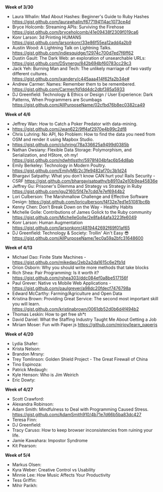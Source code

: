 **Week of 3/30**

* Laura Whalin: Mad About Hashes: Beginner's Guide to Ruby Hashes https://gist.github.com/laurawhalin/f677194114ac1073ce4d
* Bryce Holcomb: Streaming APIs: Surviving the Firehose https://gist.github.com/bryceholcomb/41e09438f2309f019ca6
* Konr Larson: 3d Printing HUMANS https://gist.github.com/larsonkonr/33e86f55ea12add4a2b9
* Austin Wood: A Lightning Talk on Lightning Talks. https://gist.github.com/indiesquidge/12974c700d7ed7f6ff62
* Dustin Gault: The Dark Web: an exploration of unsearchable URLs: https://gist.github.com/DSynergy/842b694bf60783cc29c3
* Jack Yeh: Burning Man and Tech: The unlikely marriage of two vastly different cultures. https://gist.github.com/jxandery/c445aaa414f62fa2b34e#
* Andrew Carmer: Names: Remember them to be remembered. https://gist.github.com/Carmer/fd1dd4dc2dbf385a5933
* DJ Greenfield: Technology & Ethics or Design / User Experience: Dark Patterns, When Programmers are Scumbags https://gist.github.com/AllPurposeName/02cfbd76b8ec0382ca49


**Week of 4/6**

* Jeffrey Wan: How to Catch a Poker Predator with data-mining. 
* https://gist.github.com/Jwan622/9ff4af2970e4b99c2df8
* Chris Luhring: No API, No Problem: How to find the data you need from OSM and render it using Mapbox Studio. 
* https://gist.github.com/cluhring/78a336625a9499d0385b
* Nathan Owsiany: Flexible Data Storage: Polymorphism, and Serialization, and HStore, oh my! https://gist.github.com/ndwhtlssthr/5978f404bfac6b54d8ab
* Emily Berkeley: Technology in Modern Poultry. https://gist.github.com/EmilyMB/2c3fe9482af70c3b1d24
* Bhargavi Satpathy: What you don't know CAN hurt you! Rails Security - CSRF https://gist.github.com/bhargavisatpathy/b8910a2e10b9ea45836e
* Jeffrey Gu: Prisoner's Dilemma and Strategy vs Strategy in Ruby https://gist.github.com/jgu2160/5f47e7cdd7e7ef6944b2
* Lori Culberson: The Marshmallow Challenge and Effective Software Design: https://gist.github.com/loriculberson/f4f32e7ed1e51081bc6b
* Kenny Chen: Don't Break Down on the Way - Healthy Habits
* Michelle Golle: Contributions of James Golick to the Ruby community https://gist.github.com/MichelleGolle/2e8fa44afa3223fe6049
* Konr Larson: Human Augmentation 
https://gist.github.com/larsonkonr/4819442692f69f01af65
* DJ Greenfield: Technology & Society: Trollin' Ain't Easy :sunglasses: https://gist.github.com/AllPurposeName/1ec0a59a2bfc31648600

**Week of 4/13**

* Michael Dao: Finite State Machines - https://gist.github.com/mikedao/2eb2a2da1615c6e2fb1d
* Orion Osborn: Why you should write more methods that take blocks
* Rich Shea:  Pair Programming: Is it worth it? https://gist.github.com/rshea303/ddc084ef0a8be517156f
* Paul Grever: Native vs Mobile Web Applications  - https://gist.github.com/paulgrever/a98dc20fdecf7476798a
* Edward McCarthy: Farming/Agriculture and Open Data
* Kristina Brown: Providing Great Service: The second most important skill you will learn.
https://gist.github.com/kristinabrown/0061db52d0b6d4f494b2
* Thomas Leskin: How to get free sh*t
* David Daniel: What the Staffing Industry Taught Me About Getting a Job
* Miriam Moser: Fun with Paper.js https://github.com/mirjoy/learn_paperjs

**Week of 4/20**

* Lydia Shafer:
* Krista Nelson:
* Brandon Mrsny:
* Trey Tomlinson: Golden Shield Project - The Great Firewall of China
* Tino Espinoza:
* Patrick Medaugh:
* Kyle Henson: Who is Jim Weirich
* Eric Dowty:

**Week of 4/27**

* Scott Crawford:
* Alexandra Robinson:
* Adam Smith: Mindfulness to Deal with Programming Caused Stress.  https://gist.github.com/AdamSmith910/4b71e7d66b5ba83dc427
* Teresa Finn:
* DJ Greenfield:
* Tracy Caruso: How to keep browser inconsistencies from ruining your life.
* Jamie Kawahara: Impostor Syndrome
* Kit Pearson:

**Week of 5/4**

* Markus Olsen:
* Kyra Weber: Creative Control vs Usability
* Minnie Lee: How Music Affects Your Productivity
* Tess Griffin:
* Mihir Parikh:

